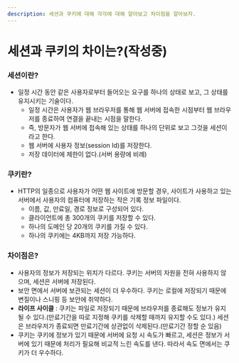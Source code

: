 ```yaml
---
description: 세션과 쿠키에 대해 각각에 대해 알아보고 차이점을 알아보자.
---
```


# 세션과 쿠키의 차이는?(작성중)

### 세션이란?

* 일정 시간 동안 같은 사용자로부터 들어오는 요구를 하나의 상태로 보고, 그 상태를 유지시키는 기술이다.
  * 일정 시간은 사용자가 웹 브라우저를 통해 웹 서버에 접속한 시점부터 웹 브라우저를 종료하여 연결을 끝내는 시점을 말한다.
  * 즉, 방문자가 웹 서버에 접속해 있는 상태를 하나의 단위로 보고 그것을 세션이라고 한다.
  * 웹 서버에 사용자 정보(session Id)를 저장한다.
  * 저장 데이터에 제한이 없다.(서버 용량에 비례)

### 쿠키란?

* HTTP의 일종으로 사용자가 어떤 웹 사이트에 방문할 경우, 사이트가 사용하고 있는 서버에서 사용자의 컴퓨터에 저장하는 작은 기록 정보 파일이다.
  * 이름, 값, 만료일, 경로 정보로 구성되어 있다.
  * 클라이언트에 총 300개의 쿠키를 저장할 수 있다.
  * 하나의 도메인 당 20개의 쿠키를 가질 수 있다.
  * 하나의 쿠키에는 4KB까지 저장 가능하다.

### 차이점은?

* 사용자의 정보가 저장되는 위치가 다르다. 쿠키는 서버의 자원을 전혀 사용하지 않으며, 세션은 서버에 저장된다.
* 보안 면에서 서버에 보관되는 세션이 더 우수하다. 쿠키는 로컬에 저장되기 때문에 변질이나 스니핑 등 보안에 취약하다.
* **라이프 사이클** : 쿠키는 파일로 저장되기 때문에 브라우저를 종료해도 정보가 유지될 수 있다.(만료기간을 따로 지정해 쿠키를 삭제할 때까지 유지할 수도 있다.) 세션은 브라우저가 종료되면 만료기간에 상관없이 삭제된다.(만료기간 정할 순 있음)
* 쿠키는 쿠키에 정보가 있기 때문에 서버에 요청 시 속도가 빠르고, 세션은 정보가 서버에 있기 때문에 처리가 필요해 비교적 느린 속도를 낸다. 따라서 속도 면에서는 쿠키가 더 우수하다.
